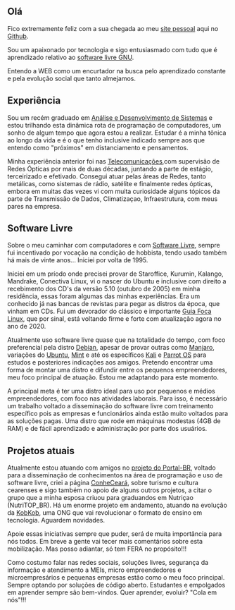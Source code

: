 ## Olá

Fico extremamente feliz com a sua chegada ao meu [site pessoal](https://mwebrj.github.io) aqui no [Github](https://github.com). 

Sou um apaixonado por tecnologia e sigo entusiasmado com tudo que é aprendizado relativo ao [software livre GNU](https://www.gnu.org). 

Entendo a WEB como um encurtador na busca pelo aprendizado constante e pela evolução social que tanto almejamos.

## Experiência

Sou um recém graduado em [Análise e Desenvolvimento de Sistemas](https://www.unicarioca.edu.br/cursos/graduacao/analise-e-desenvolvimento-de-sistemas) e estou trilhando esta dinâmica rota de programação de computadores, um sonho de algum tempo que agora estou a realizar. Estudar é a minha tônica ao longo da vida e é o que tenho inclusive indicado sempre aos que entendo como "próximos" em distanciamento e pensamentos.

Minha experiência anterior foi nas [Telecomunicações](https://pt.wikipedia.org/wiki/Oi_(empresa)),com supervisão de Redes Ópticas por mais de duas décadas, juntando a parte de estágio, terceirizado e efetivado. Consegui atuar pelas áreas de Redes, tanto metálicas, como sistemas de rádio, satélite e finalmente redes ópticas, embora em muitas das vezes vi com muita curiosidade alguns tópicos da parte de Transmissão de Dados, Climatizaçao, Infraestrutura, com meus pares na empresa. 

## Software Livre

Sobre o meu caminhar com computadores e com [Software Livre](http://www.gnu.org/), sempre fui incentivado por vocação na condição de hobbista, tendo usado também há mais de vinte anos... Iniciei por volta de 1995.

Iniciei em um príodo onde precisei provar de Staroffice, Kurumin, Kalango, Mandrake, Conectiva Linux, vi o nascer do Ubuntu e inclusive com direito a recebimento dos CD's da versão 5.10 (outubro de 2005) em minha residência, essas foram algumas das minhas experiências. Era um conhecido já nas bancas de revistas para pegar as distros da época, que vinham em CDs. Fui um devorador do clássico e importante [Guia Foca Linux](https://guiafoca.org/), que por sinal, está voltando firme e forte com atualização agora no ano de 2020.

Atualmente uso software livre quase que na totalidade do tempo, com foco preferencial pela distro [Debian](http://debian.org), apesar de provar outras como [Manjaro](https://manjaro.org), variações do [Ubuntu](https://ubuntu.com/), [Mint](https://linuxmint.com) e até os específicos [Kali](https://www.kali.org/) e [Parrot OS](https://www.parrotlinux.org/) para estudos e posteriores indicações aos amigos. Pretendo encontrar uma forma de montar uma distro e difundir entre os pequenos empreendedores, meu foco principal de atuação. Estou me adaptando para este momento.

A principal meta é ter uma distro ideal para uso por pequenos e médios empreendedores, com foco nas atividades laborais. Para isso, é necessário um trabalho voltado a disseminação do software livre com treinamento específico pois as empresas e funcionários ainda estão muito voltados para as soluções pagas. Uma distro que rode em máquinas modestas (4GB de RAM) e de fácil aprendizado e administração por parte dos usuários.

## Projetos atuais

Atualmente estou atuando com amigos no [projeto do Portal-BR](http://portal-br.com/), voltado para a disseminação de conhecimentos na área de programação e uso de software livre, criei a página [ConheCeará](https://fb.com/conheceara), sobre turismo e cultura cearenses e sigo também no apoio de alguns outros projetos, a citar o grupo que a minha esposa criuou para graduandos em Nutriçao (NutriTOP_BR). Há um enorme projeto em andamento, atuando na evolução da [KobKob](http://kobkob.org), uma ONG que vai revolucionar o formato de ensino em tecnologia. Aguardem novidades. 

Apoie essas iniciativas sempre que puder, será de muita importância para nós todos. Em breve a gente vai tecer mais comentários sobre esta mobilização. Mas posso adiantar, só tem FERA no propósito!!!

Como costumo falar nas redes sociais, soluções livres, segurança da informação e atendimento a MEIs, micro empreendedores e microempresários e pequenas empresas estão como o meu foco principal. Sempre optando por soluções de código aberto. Estudantes e empolgados em aprender sempre são bem-vindos. Quer aprender, evoluir? "Cola em nós"!!!


